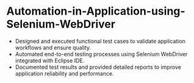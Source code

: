# Automation-in-Application-using-Selenium-WebDriver
* Designed and executed functional test cases to validate application workflows and ensure quality.
* Automated end-to-end testing processes using Selenium WebDriver integrated with Eclipse IDE.
* Documented test results and provided detailed reports to improve application reliability and
  performance.
